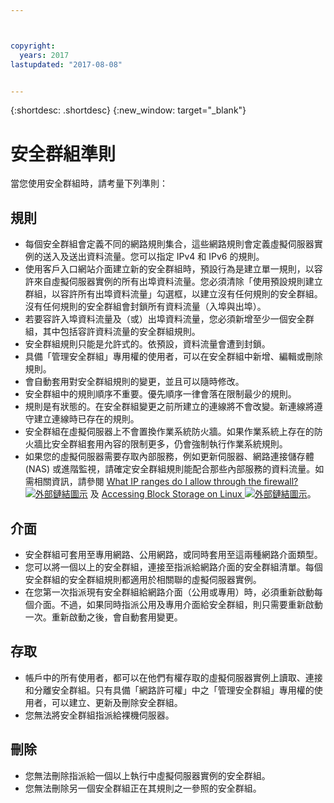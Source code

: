 ```yaml
---



copyright:
  years: 2017
lastupdated: "2017-08-08"


---
```


{:shortdesc: .shortdesc}
{:new_window: target="_blank"}

# 安全群組準則
當您使用安全群組時，請考量下列準則：

## 規則

* 每個安全群組會定義不同的網路規則集合，這些網路規則會定義虛擬伺服器實例的送入及送出資料流量。您可以指定 IPv4 和 IPv6 的規則。
* 使用客戶入口網站介面建立新的安全群組時，預設行為是建立單一規則，以容許來自虛擬伺服器實例的所有出埠資料流量。您必須清除「使用預設規則建立群組，以容許所有出埠資料流量」勾選框，以建立沒有任何規則的安全群組。沒有任何規則的安全群組會封鎖所有資料流量（入埠與出埠）。
* 若要容許入埠資料流量及（或）出埠資料流量，您必須新增至少一個安全群組，其中包括容許資料流量的安全群組規則。 
* 安全群組規則只能是允許式的。依預設，資料流量會遭到封鎖。
* 具備「管理安全群組」專用權的使用者，可以在安全群組中新增、編輯或刪除規則。 
* 會自動套用對安全群組規則的變更，並且可以隨時修改。
* 安全群組中的規則順序不重要。優先順序一律會落在限制最少的規則。
* 規則是有狀態的。在安全群組變更之前所建立的連線將不會改變。新連線將遵守建立連線時已存在的規則。
* 安全群組在虛擬伺服器上不會置換作業系統防火牆。如果作業系統上存在的防火牆比安全群組套用內容的限制更多，仍會強制執行作業系統規則。
* 如果您的虛擬伺服器需要存取內部服務，例如更新伺服器、網路連接儲存體 (NAS) 或進階監視，請確定安全群組規則能配合那些內部服務的資料流量。如需相關資訊，請參閱 [What IP ranges do I allow through the firewall? ![外部鏈結圖示](../../icons/launch-glyph.svg "外部鏈結圖示")](https://knowledgelayer.softlayer.com/faqs/6#154) 及 [Accessing Block Storage on Linux ![外部鏈結圖示](../../icons/launch-glyph.svg "外部鏈結圖示")](https://knowledgelayer.softlayer.com/procedure/block-storage-linux)。

## 介面

* 安全群組可套用至專用網路、公用網路，或同時套用至這兩種網路介面類型。
* 您可以將一個以上的安全群組，連接至指派給網路介面的安全群組清單。每個安全群組的安全群組規則都適用於相關聯的虛擬伺服器實例。 
* 在您第一次指派現有安全群組給網路介面（公用或專用）時，必須重新啟動每個介面。不過，如果同時指派公用及專用介面給安全群組，則只需要重新啟動一次。重新啟動之後，會自動套用變更。

## 存取
 
* 帳戶中的所有使用者，都可以在他們有權存取的虛擬伺服器實例上讀取、連接和分離安全群組。只有具備「網路許可權」中之「管理安全群組」專用權的使用者，可以建立、更新及刪除安全群組。
* 您無法將安全群組指派給裸機伺服器。

## 刪除

* 您無法刪除指派給一個以上執行中虛擬伺服器實例的安全群組。
* 您無法刪除另一個安全群組正在其規則之一參照的安全群組。 
